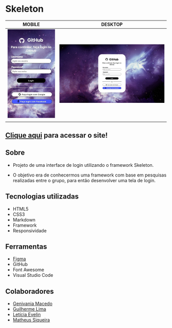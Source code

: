 # Skeleton

|      MOBILE         |          DESKTOP       |
|:-------------------:|:-----------------------:
|![](./img/mobile.jpg)|![](./img/loginpage.jpg)|
|                     |                        |

[Clique aqui](https://ma7hs.github.login-page/) para acessar o site!
---
## Sobre 

- Projeto de uma interface de login utilizando o framework Skeleton.

- O objetivo era de conhecermos uma framework com base em pesquisas realizadas entre o grupo, para então desenvolver uma tela de login.

## Tecnologias utilizadas 
- HTML5
- CSS3
- Markdown
- Framework
- Responsividade

## Ferramentas
- [Figma](https://www.figma.com/file/uthwZRxqZWbHlX4HMzpuA1/Login-Page---GitHub?node-id=0%3A1&t=InnScdhE3IsGBvbS-0)
- GitHub
- Font Awesome
- Visual Studio Code

## Colaboradores
- [Genivania Macedo](https://github.com/Genivania)
- [Guilherme Lima](https://github.com/GuiLima005)
- [Letícia Evelin](https://github.com/leticia-evelin)
- [Matheus Siqueira](https://github.com/Ma7hs)  
